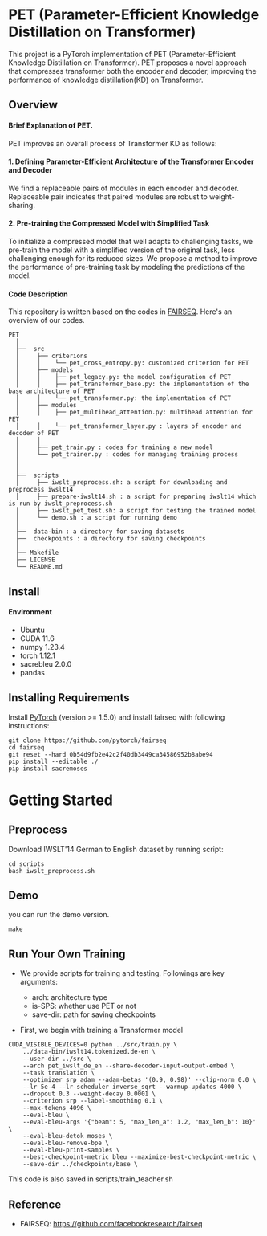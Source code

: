 # PET (Parameter-Efficient Knowledge Distillation on Transformer)
This project is a PyTorch implementation of PET (Parameter-Efficient Knowledge Distillation on Transformer). PET proposes a novel approach that compresses transformer both the encoder and decoder, improving the performance of knowledge distillation(KD) on Transformer.

## Overview
#### Brief Explanation of PET. 
PET improves an overall process of Transformer KD as follows:

#### 1. Defining Parameter-Efficient Architecture of the Transformer Encoder and Decoder

We find a replaceable pairs of modules in each encoder and decoder. 
Replaceable pair indicates that paired modules are robust to weight-sharing.

#### 2. Pre-training the Compressed Model with Simplified Task

To initialize a compressed model that well adapts to challenging tasks, 
we pre-train the model with a simplified version of the original task, less challenging enough for its reduced sizes.
We propose a method to improve the performance of pre-training task by modeling the predictions of the model.

#### Code Description
This repository is written based on the codes in [FAIRSEQ](https://github.com/facebookresearch/fairseq).
Here's an overview of our codes.

``` Unicode
PET
  │
  ├──  src   
  │     ├── criterions
  │     │    └── pet_cross_entropy.py: customized criterion for PET
  │     ├── models
  │     │    ├── pet_legacy.py: the model configuration of PET
  │     │    ├── pet_transformer_base.py: the implementation of the base architecture of PET   
  │     │    └── pet_transformer.py: the implementation of PET 
  │     ├── modules
  │     │    ├── pet_multihead_attention.py: multihead attention for PET
  │     │    └── pet_transformer_layer.py : layers of encoder and decoder of PET
  │     │    
  │     ├── pet_train.py : codes for training a new model 
  │     └── pet_trainer.py : codes for managing training process 
  │     
  │     
  ├──  scripts
  │     ├── iwslt_preprocess.sh: a script for downloading and preprocess iwslt14
  │     ├── prepare-iwslt14.sh : a script for preparing iwslt14 which is run by iwslt_preprocess.sh
  │     ├── iwslt_pet_test.sh: a script for testing the trained model
  │     └── demo.sh : a script for running demo  
  │     
  ├──  data-bin : a directory for saving datasets
  ├──  checkpoints : a directory for saving checkpoints 
  │  
  ├── Makefile
  ├── LICENSE
  └── README.md

```

## Install 

#### Environment 
* Ubuntu
* CUDA 11.6
* numpy 1.23.4
* torch 1.12.1
* sacrebleu 2.0.0
* pandas 

## Installing Requirements
Install [PyTorch](http://pytorch.org/) (version >= 1.5.0) and install fairseq with following instructions:
```
git clone https://github.com/pytorch/fairseq 
cd fairseq
git reset --hard 0b54d9fb2e42c2f40db3449ca34586952b8abe94
pip install --editable ./
pip install sacremoses
```

# Getting Started

## Preprocess
Download IWSLT'14 German to English dataset by running script:
```
cd scripts
bash iwslt_preprocess.sh
```

## Demo 
you can run the demo version.
```
make
```

## Run Your Own Training
* We provide scripts for training and testing.
Followings are key arguments:
    * arch: architecture type
    * is-SPS: whether use PET or not
    * save-dir: path for saving checkpoints
    

* First, we begin with training a Transformer model
```
CUDA_VISIBLE_DEVICES=0 python ../src/train.py \
    ../data-bin/iwslt14.tokenized.de-en \
    --user-dir ../src \
    --arch pet_iwslt_de_en --share-decoder-input-output-embed \
    --task translation \
    --optimizer srp_adam --adam-betas '(0.9, 0.98)' --clip-norm 0.0 \
    --lr 5e-4 --lr-scheduler inverse_sqrt --warmup-updates 4000 \
    --dropout 0.3 --weight-decay 0.0001 \
    --criterion srp --label-smoothing 0.1 \
    --max-tokens 4096 \
    --eval-bleu \
    --eval-bleu-args '{"beam": 5, "max_len_a": 1.2, "max_len_b": 10}' \
    --eval-bleu-detok moses \
    --eval-bleu-remove-bpe \
    --eval-bleu-print-samples \
    --best-checkpoint-metric bleu --maximize-best-checkpoint-metric \
    --save-dir ../checkpoints/base \
```
This code is also saved in scripts/train_teacher.sh

## Reference
* FAIRSEQ: https://github.com/facebookresearch/fairseq

